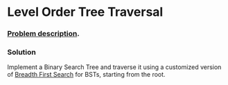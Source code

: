 # Level Order Tree Traversal

### [Problem description](https://www.beecrowd.com.br/judge/en/problems/view/1466).

### Solution

Implement a Binary Search Tree and traverse it using a customized version of [Breadth First Search](https://github.com/LeonardoNNanci/coding_challenges/tree/main/Algorithms/Graph/Breadth%20First%20Search) for BSTs, starting from the root.